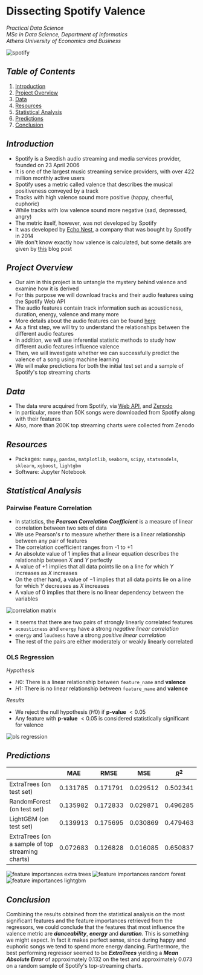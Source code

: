 # Dissecting Spotify Valence

*Practical Data Science*  
*MSc in Data Science, Department of Informatics*  
*Athens University of Economics and Business*

![spotify](./images/spotify_image.jpeg)

## *Table of Contents*
1. [Introduction](#introduction)
2. [Project Overview](#project-overview)
3. [Data](#data)
4. [Resources](#resources)
5. [Statistical Analysis](#statistical-analysis)
6. [Predictions](#predictions)
7. [Conclusion](#conclusion)

## *Introduction*

- Spotify is a Swedish audio streaming and media services provider, founded on 23 April 2006
- It is one of the largest music streaming service providers, with over 422 million monthly active users
- Spotify uses a metric called valence that describes the musical positiveness conveyed by a track
- Tracks with high valence sound more positive (happy, cheerful, euphoric)
- While tracks with low valence sound more negative (sad, depressed, angry)
- The metric itself, however, was not developed by Spotify
- It was developed by [Echo Nest](https://en.wikipedia.org/wiki/The_Echo_Nest), a company that was bought by Spotify in 2014
- We don't know exactly how valence is calculated, but some details are given by [this](https://web.archive.org/web/20170422195736/http://blog.echonest.com/post/66097438564/plotting-musics-emotional-valence-1950-2013) blog post

## *Project Overview*

- Our aim in this project is to untangle the mystery behind valence and examine how it is derived
- For this purpose we will download tracks and their audio features using the Spotify Web API
- The audio features contain track information such as acousticness, duration, energy, valence and many more
- More details about the audio features can be found [here](https://developer.spotify.com/documentation/web-api/reference/#/operations/get-several-audio-features)
- As a first step, we will try to understand the relationships between the different audio features
- In addition, we will use inferential statistic methods to study how different audio features influence valence
- Then, we will investigate whether we can successfully predict the valence of a song using machine learning
- We will make predictions for both the initial test set and a sample of Spotify's top streaming charts

## *Data*
- The data were acquired from Spotify, via [Web API](https://developer.spotify.com/documentation/web-api/), and [Zenodo](https://zenodo.org/record/4778563)
- In particular, more than 50K songs were downloaded from Spotify along with their features
- Also, more than 200K top streaming charts were collected from Zenodo

## *Resources*
- Packages: `numpy`, `pandas`, `matplotlib`, `seaborn`, `scipy`, `statsmodels`, `sklearn`, `xgboost`, `lightgbm`
- Software: Jupyter Notebook

## *Statistical Analysis*

### Pairwise Feature Correlation

- In statistics, the ***Pearson Correlation Coefficient*** is a measure of linear correlation between two sets of data
- We use Pearson's r to measure whether there is a linear relationship between any pair of features
- The correlation coefficient ranges from -$1$ to +$1$
- An absolute value of $1$ implies that a linear equation describes the relationship between $X$ and $Y$ perfectly
- A value of +$1$ implies that all data points lie on a line for which $Y$ increases as $X$ increases
- On the other hand, a value of −$1$ implies that all data points lie on a line for which $Y$ decreases as $X$ increases
- A value of $0$ implies that there is no linear dependency between the variables

![correlation matrix](./images/pairwise_feature_correlation.svg)

- It seems that there are two pairs of strongly linearly correlated features
- `acousticness` and `energy` have a strong *negative linear correlation*
- `energy` and `loudness` have a strong *positive linear correlation*
- The rest of the pairs are either moderately or weakly linearly correlated

### OLS Regression

*Hypothesis*

- $H0:$ There is a linear relationship between `feature_name` and **valence** 
- $H1:$ There is no linear relationship between `feature_name` and **valence** 

*Results*

- We reject the null hypothesis ($H0$) if **p-value** $< 0.05$
- Any feature with **p-value** $< 0.05$ is considered statistically significant for valence

![ols regression](./images/linear_regression_model_summary.svg)

## *Predictions*

|     | MAE | RMSE | MSE | $R^{2}$ |
| :-- | :-: | :--: | :-: | :-----: |
| ExtraTrees (on test set) | 0.131785 | 0.171791 | 0.029512 | 0.502341 |
| RandomForest (on test set) | 0.135982 | 0.172833 | 0.029871 | 0.496285 |
| LightGBM (on test set) | 0.139913 | 0.175695 | 0.030869 | 0.479463 |
| ExtraTrees (on a sample of top streaming charts) | 0.072683 | 0.126828 | 0.016085 | 0.650837 |

![feature importances extra trees](./images/ExtraTrees_feature_importances.svg)
![feature importances random forest](./images/RandomForest_feature_importances.svg)
![feature importances lightgbm](./images/LightGBM_feature_importances.svg)

## *Conclusion*

Combining the results obtained from the statistical analysis on the most significant features and the feature importances retrieved from the regressors, we could conclude that the features that most influence the valence metric are ***danceability***, ***energy*** and ***duration***. This is something we might expect. In fact it makes perfect sense, since during happy and euphoric songs we tend to spend more energy dancing. Furthermore, the best performing regressor seemed to be ***ExtraTrees*** yielding a ***Mean Absolute Error*** of approximately $0.132$ on the test and approximately $0.073$ on a random sample of Spotify's top-streaming charts.
